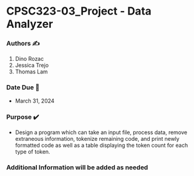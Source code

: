 # CPSC323-03_Project - Data Analyzer

### Authors ✍️

1) Dino Rozac
2) Jessica Trejo
3) Thomas Lam

### Date Due 📅

* March 31, 2024

### Purpose ✔️

* Design a program which can take an input file, process data, remove extraneous information, tokenize remaining code, and print newly formatted code as well as a table displaying the token count for each type of token.

### Additional Information will be added as needed 
